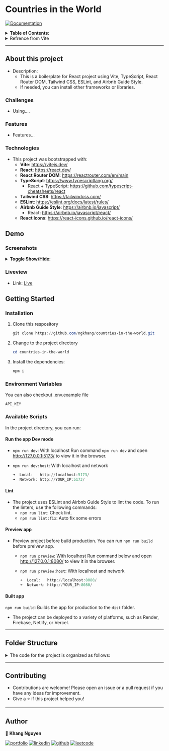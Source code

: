 # Countries in the World

<p>
  <a href="emptylink docs" target="_blank">
    <img alt="Documentation" src="https://img.shields.io/badge/documentation-yes-brightgreen.svg" />
  </a>
</p>

<details>
<summary><strong>Table of Contents:</strong></summary>

- [Countries in the World](#countries-in-the-world)
  - [About this project](#about-this-project)
    - [Challenges](#challenges)
    - [Features](#features)
    - [Technologies](#technologies)
  - [Demo](#demo)
    - [Screenshots](#screenshots)
    - [Liveview](#liveview)
  - [Getting Started](#getting-started)
    - [Installation](#installation)
    - [Environment Variables](#environment-variables)
    - [Available Scripts](#available-scripts)
      - [Run the app Dev mode](#run-the-app-dev-mode)
      - [Lint](#lint)
      - [Preview app](#preview-app)
      - [Built app](#built-app)
  - [Folder Structure](#folder-structure)
  - [Contributing](#contributing)
  - [Author](#author)

</details>

<details>
<summary>Refrence from Vite</summary>

- This template provides a minimal setup to get React working in Vite with HMR and some ESLint rules.
- Currently, two official plugins are available:
  - [@vitejs/plugin-react](https://github.com/vitejs/vite-plugin-react/blob/main/packages/plugin-react/README.md) uses [Babel](https://babeljs.io/) for Fast Refresh
  - [@vitejs/plugin-react-swc](https://github.com/vitejs/vite-plugin-react-swc) uses [SWC](https://swc.rs/) for Fast Refresh

- <strong>Expanding the ESLint configuration</strong>
   If you are developing a production application, we recommend updating the configuration to enable type aware lint rules:

  - Configure the top-level `parserOptions` property like this:

  ```js
     parserOptions: {
      ecmaVersion: 'latest',
      sourceType: 'module',
      project: ['./tsconfig.json', './tsconfig.node.json'],
      tsconfigRootDir: __dirname,
     },
  ```

  - Replace `plugin:@typescript-eslint/recommended` to `plugin:@typescript-eslint/recommended-type-checked` or `plugin:@typescript-eslint/strict-type-checked`
  - Optionally add `plugin:@typescript-eslint/stylistic-type-checked`
  - Install [eslint-plugin-react](https://github.com/jsx-eslint/eslint-plugin-react) and add `plugin:react/recommended` & `plugin:react/jsx-runtime` to the `extends` list

</details>

---

## About this project

- Description:
  - This is a boilerplate for React project using Vite, TypeScript, React Router DOM, Tailwind CSS, ESLint, and Airbnb Guide Style.
  - If needed, you can install other frameworks or libraries.

### Challenges

- Using....

### Features

- Features...

### Technologies

- This project was bootstrapped with:
  - **Vite**: <https://vitejs.dev/>
  - **React**: <https://react.dev/>
  - **React Router DOM**: <https://reactrouter.com/en/main>
  - **TypeScript**: <https://www.typescriptlang.org/>
    - React + TypeScript: <https://github.com/typescript-cheatsheets/react>
  - **Tailwind CSS**: <https://tailwindcss.com/>
  - **ESLint**: <https://eslint.org/docs/latest/rules/>
  - **Airbnb Guide Style**: <https://airbnb.io/javascript/>
    - React: <https://airbnb.io/javascript/react/>
  - **React Icons**: <https://react-icons.github.io/react-icons/>

## Demo

### Screenshots

<details>
<summary><strong>Toggle Show/Hide:</strong></summary>

</details>

### Liveview

- Link: [Live](https//)

## Getting Started

### Installation

1. Clone this respository

   ``` powershell
   git clone https://github.com/ngkhang/countries-in-the-world.git
   ```

2. Change to the project directory

   ``` powershell
   cd countries-in-the-world
   ```

3. Install the dependencies:

   ``` powershell
   npm i
   ```

### Environment Variables

You can also checkout .env.example file

`API_KEY`

### Available Scripts

In the project directory, you can run:

#### Run the app Dev mode

- `npm run dev`: With localhost
  Run command `npm run dev` and open <http://127.0.0.1:5173/> to view it in the browser.
- `npm run dev:host`: With localhost and network

  ``` powershell
  ➜  Local:   http://localhost:5173/
  ➜  Network: http://YOUR_IP:5173/
  ```

#### Lint

- The project uses ESLint and Airbnb Guide Style to lint the code. To run the linters, use the following commands:
  - `npm run lint`: Check lint.
  - `npm run lint:fix`: Auto fix some errors

#### Preview app

- Preview project before build production. You can run `npm run build` before preivew app.
  - `npm run preview`: With localhost
  Run command below and open <http://127.0.0.1:8080/> to view it in the browser.
  - `npm run preview:host`: With localhost and network

      ``` powershell
      ➜  Local:   http://localhost:8080/
      ➜  Network: http://YOUR_IP:8080/
      ```

#### Built app

`npm run build`: Builds the app for production to the `dist` folder.

- The project can be deployed to a variety of platforms, such as Render, Firebase, Netlify, or Vercel.

---

## Folder Structure

<details>
<summary>The code for the project is organized as follows:</summary>

``` markdown
.
├── .vscode
├── node-modules
├── public
├── src/
│   ├── assets
│   ├── components/
│   │   ├── generic/
│   │   │   ├── Header
│   │   │   └── ...
│   │   └── layout/
│   │       ├── defaultLayout
│   │       └── index.tsx
│   ├── hooks
│   │   └── useCustom.tsx
│   ├── pages/
│   │   └── HomePage
│   │   └── PageNotPound
│   ├── routes/
│   │   └── index.tsx
│   ├── services/
│   │   └── api
│   ├── types
│   ├── utils/
│   │   ├── constants/
│   │   │   ├── dbPage.json
│   │   │   └── index.tsx
│   │   ├── functions/
│   │   │   └── handleFunc.tsx
│   │   └── helpers/
│   │       └── icons.tsx
│   ├── App.css
│   ├── App.tsx
│   ├── index.css
│   ├── main.tsx
│   └── vite-env.d.ts
├── .editorconfig
├── .env
├── .eslintignore
├── .eslintrc.cjs
├── .gitignore
├── index.html
├── package-lock.json
├── package.json
├── postcss.config.js
├── README.md
├── tailwind.config.js
├── tsconfig.json
├── tsconfig.node.json
└── vite.config.js
```

</details>

---

## Contributing

- Contributions are welcome! Please open an issue or a pull request if you have any ideas for improvement.
- Give a ⭐️ if this project helped you!

---

## Author

👤 **Khang Nguyen**

[![portfolio](https://img.shields.io/badge/my_portfolio-FE7A16?style=for-the-badge&logo=ko-fi&logoColor=white)](https://ngkhang.onrender.com/)
[![linkedin](https://img.shields.io/badge/linkedin-0A66C2?style=for-the-badge&logo=linkedin&logoColor=white)](https://linkedin.com/in/ngkhang0220)
[![github](https://img.shields.io/badge/GitHub-100000?style=for-the-badge&logo=github&logoColor=white)](https://github.com/ngkhang)
[![leetcode](https://img.shields.io/badge/-LeetCode-FFA116?style=for-the-badge&logo=LeetCode&labelColor=black)](https://github.com/ngkhang)
